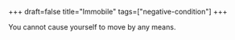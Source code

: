 +++
draft=false
title="Immobile"
tags=["negative-condition"]
+++

You cannot cause yourself to move by any means.
